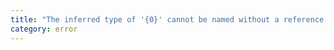 ```yaml
---
title: "The inferred type of '{0}' cannot be named without a reference to '{1}'. This is likely not portable. A type annotation is necessary."
category: error
---
```

